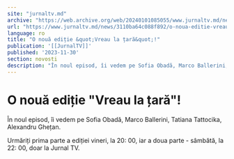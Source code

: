 ```yaml
---
site: "jurnaltv.md"
archive: "https://web.archive.org/web/20240101085055/www.jurnaltv.md/news/3110ba64c088f892/o-noua-editie-vreau-la-tara.html"
url: "https://www.jurnaltv.md/news/3110ba64c088f892/o-noua-editie-vreau-la-tara.html"
language: ro
title: "O nouă ediție &quot;Vreau la țară&quot;!"
publication: '[[JurnalTV]]'
published: '2023-11-30'
section: novosti
description: "În noul episod, îi vedem pe Sofia Obadă, Marco Ballerini, Tatiana Tattocika, Alexandru Ghețan."
---
```


# O nouă ediție &quot;Vreau la țară&quot;!

În noul episod, îi vedem pe Sofia Obadă, Marco Ballerini, Tatiana Tattocika, Alexandru Ghețan.

Urmăriți prima parte a ediției vineri, la 20: 00, iar a doua parte - sâmbătă, la 22: 00, doar la Jurnal TV.